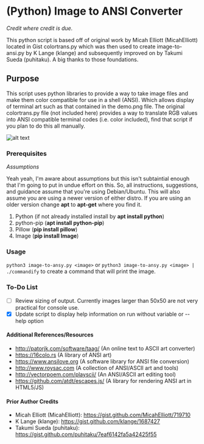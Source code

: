 # (Python) Image to ANSI Converter

*Credit where credit is due.*

This python script is based off of original work by Micah Elliott (MicahElliott) located in Gist colortrans.py which was then used to create image-to-ansi.py by K Lange (klange) and subsequently improved on by Takumi Sueda (puhitaku). A big thanks to those foundations.

## Purpose

This script uses python libraries to provide a way to take image files and make them color compatible for use in a shell (ANSI). Which allows display of terminal art such as that contained in the demo.png file. The original colortrans.py file (not included here) provides a way to translate RGB values into ANSI compatible terminal codes (i.e. color included), find that script if you plan to do this all manually.

![alt text](https://github.com/torrycrass/image-to-ansi/blob/master/demo.png "demo converted cli image")

### Prerequisites
*Assumptions*

Yeah yeah, I'm aware about assumptions but this isn't subtaintial enough that I'm going to put in undue effort on this. So, all instructions, suggestions, and guidance assume that you're using Debian/Ubuntu. This will also assume you are using a newer version of either distro. If you are using an older version change **apt** to **apt-get** where you find it.

1. Python (if not already installed install by **apt install python**)
2. python-pip (**apt install python-pip**)
3. Pillow (**pip install pillow**)
4. Image (**pip install Image**)

### Usage
`python3 image-to-ansy.py <image>` or
`python3 image-to-ansy.py <image> | ./commandify` to create a command that will print the image.

### To-Do List

- [ ] Review sizing of output. Currently images larger than 50x50 are not very practical for console use.
- [x] Update script to display help information on run without variable or --help option

#### Additional References/Resources

- http://patorjk.com/software/taag/ (An online text to ASCII art converter)
- https://16colo.rs (A library of ANSI art)
- https://www.ansilove.org (A software library for ANSI file conversion)
- http://www.roysac.com (A collection of ANSI/ASCII art and tools)
- http://vectorpoem.com/playscii/ (An ANSI/ASCII art editing tool)
- https://github.com/atdt/escapes.js/ (A library for rendering ANSI art in HTML5/JS)

#### Prior Author Credits
- Micah Elliott (MicahElliott): https://gist.github.com/MicahElliott/719710
- K Lange (klange): https://gist.github.com/klange/1687427
- Takumi Sueda (puhitaku): https://gist.github.com/puhitaku/7eaf6142fa5a42425f55
